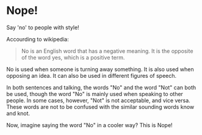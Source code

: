 # Nope! 
Say 'no' to people with style!

Accourding to wikipedia:
> No is an English word that has a negative meaning. It is the opposite of the word yes, which is a positive term.

No is used when someone is turning away something. It is also used when opposing an idea. It can also be used in different figures of speech.

In both sentences and talking, the words "No" and the word "Not" can both be used, though the word "No" is mainly used when speaking to other people. In some cases, however, "Not" is not acceptable, and vice versa. These words are not to be confused with the similar sounding words know and knot.

Now, imagine saying the word "No" in a cooler way? This is Nope!